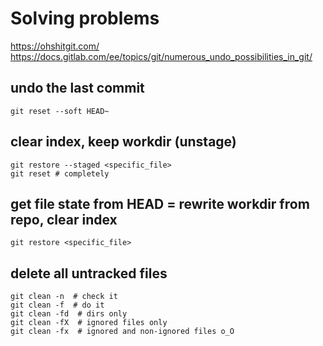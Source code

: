 # Solving problems
https://ohshitgit.com/  
https://docs.gitlab.com/ee/topics/git/numerous_undo_possibilities_in_git/

## undo the last commit
    git reset --soft HEAD~

## clear index, keep workdir (unstage)
    git restore --staged <specific_file>
    git reset # completely

## get file state from HEAD = rewrite workdir from repo, clear index
    git restore <specific_file>

## delete all untracked files
    git clean -n  # check it
    git clean -f  # do it
    git clean -fd  # dirs only
    git clean -fX  # ignored files only
    git clean -fx  # ignored and non-ignored files o_O

